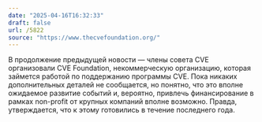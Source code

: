 ```yaml
---
date: "2025-04-16T16:32:33"
draft: false
url: /5822
source: "https://www.thecvefoundation.org/"
---
```


В продолжение предыдущей новости — члены совета CVE организовали CVE Foundation, некоммерческую организацию, которая займется работой по поддержанию программы CVE. Пока никаких дополнительных деталей не сообщается, но понятно, что это вполне ожидаемое развитие событий и, вероятно, привлечь финансирование в рамках non-profit от крупных компаний вполне возможно. Правда, утверждается, что к этому готовились в течение последнего года.